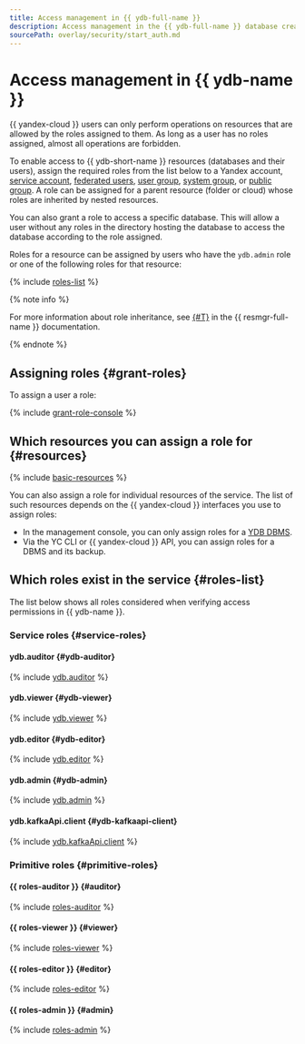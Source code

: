 ```yaml
---
title: Access management in {{ ydb-full-name }}
description: Access management in the {{ ydb-full-name }} database creation and management service. To allow access to {{ ydb-short-name }} resources (databases and their users), assign appropriate roles from the list to the user.
sourcePath: overlay/security/start_auth.md
---
```


# Access management in {{ ydb-name }}

{{ yandex-cloud }} users can only perform operations on resources that are allowed by the roles assigned to them. As long as a user has no roles assigned, almost all operations are forbidden.

To enable access to {{ ydb-short-name }} resources (databases and their users), assign the required roles from the list below to a Yandex account, [service account](../../iam/concepts/users/service-accounts.md), [federated users](../../iam/concepts/federations.md), [user group](../../organization/operations/manage-groups.md), [system group](../../iam/concepts/access-control/system-group.md), or [public group](../../iam/concepts/access-control/public-group.md). A role can be assigned for a parent resource (folder or cloud) whose roles are inherited by nested resources.

You can also grant a role to access a specific database. This will allow a user without any roles in the directory hosting the database to access the database according to the role assigned.

Roles for a resource can be assigned by users who have the `ydb.admin` role or one of the following roles for that resource:

{% include [roles-list](../../_includes/iam/roles-list.md) %}

{% note info %}

For more information about role inheritance, see [{#T}](../../resource-manager/concepts/resources-hierarchy.md#access-rights-inheritance) in the {{ resmgr-full-name }} documentation.

{% endnote %}

## Assigning roles {#grant-roles}

To assign a user a role:

{% include [grant-role-console](../../_includes/grant-role-console.md) %}

## Which resources you can assign a role for {#resources}

{% include [basic-resources](../../_includes/iam/basic-resources-for-access-control.md) %}

You can also assign a role for individual resources of the service. The list of such resources depends on the {{ yandex-cloud }} interfaces you use to assign roles:

* In the management console, you can only assign roles for a [YDB DBMS](../concepts/index.md#ydb).
* Via the YC CLI or {{ yandex-cloud }} API, you can assign roles for a DBMS and its backup.

## Which roles exist in the service {#roles-list}

The list below shows all roles considered when verifying access permissions in {{ ydb-name }}.

### Service roles {#service-roles}

#### ydb.auditor {#ydb-auditor}

{% include [ydb.auditor](../../_roles/ydb/auditor.md) %}

#### ydb.viewer {#ydb-viewer}

{% include [ydb.viewer](../../_roles/ydb/viewer.md) %}

#### ydb.editor {#ydb-editor}

{% include [ydb.editor](../../_roles/ydb/editor.md) %}

#### ydb.admin {#ydb-admin}

{% include [ydb.admin](../../_roles/ydb/admin.md) %}

#### ydb.kafkaApi.client {#ydb-kafkaapi-client}

{% include [ydb.kafkaApi.client](../../_roles/ydb/kafkaApi/client.md) %}


### Primitive roles {#primitive-roles}

#### {{ roles-auditor }} {#auditor}

{% include [roles-auditor](../../_roles/primitive-roles/auditor.md) %}

#### {{ roles-viewer }} {#viewer}

{% include [roles-viewer](../../_roles/primitive-roles/viewer.md) %}

#### {{ roles-editor }} {#editor}

{% include [roles-editor](../../_roles/primitive-roles/editor.md) %}

#### {{ roles-admin }} {#admin}

{% include [roles-admin](../../_roles/primitive-roles/admin.md) %}
